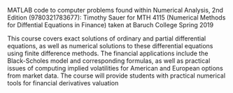 MATLAB code to computer problems found within Numerical Analysis, 2nd Edition (9780321783677): Timothy Sauer for MTH 4115 (Numerical Methods for Diffential Equations in Finance) taken at Baruch College Spring 2019

This course covers exact solutions of ordinary and partial differential equations, as well as numerical solutions to these differential equations using finite difference methods. The financial applications include the Black-Scholes model and corresponding formulas, as well as practical issues of computing implied volatilities for American and European options from market data. The course will provide students with practical numerical tools for financial derivatives valuation
